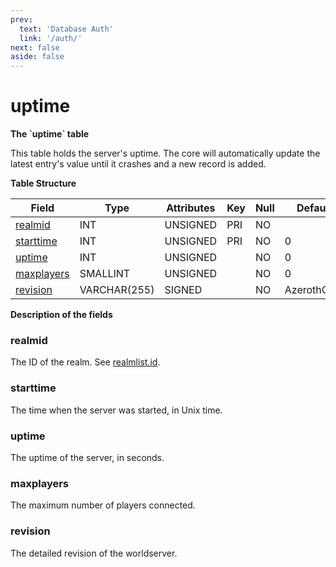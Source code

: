 ```yaml
---
prev:
  text: 'Database Auth'
  link: '/auth/'
next: false
aside: false
---
```


# uptime

**The \`uptime\` table**

This table holds the server's uptime. The core will automatically update the latest entry's value until it crashes and a new record is added.

**Table Structure**

| Field           | Type         | Attributes | Key | Null | Default     | Extra | Comment |
| --------------- | ------------ | ---------- | --- | ---- | ----------- | ----- | ------- |
| [realmid][1]    | INT          | UNSIGNED   | PRI | NO   |             |       |         |
| [starttime][2]  | INT          | UNSIGNED   | PRI | NO   | 0           |       |         |
| [uptime][3]     | INT          | UNSIGNED   |     | NO   | 0           |       |         |
| [maxplayers][4] | SMALLINT     | UNSIGNED   |     | NO   | 0           |       |         |
| [revision][5]   | VARCHAR(255) | SIGNED     |     | NO   | AzerothCore |       |         |

[1]: #realmid
[2]: #starttime
[3]: #uptime
[4]: #maxplayers
[5]: #revision

**Description of the fields**

### realmid

The ID of the realm. See [realmlist.id](realmlist#id).

### starttime

The time when the server was started, in Unix time.

### uptime

The uptime of the server, in seconds.

### maxplayers

The maximum number of players connected.

### revision

The detailed revision of the worldserver.

